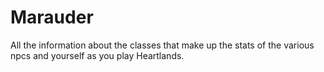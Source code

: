 # Marauder


All the information about the classes that make up the stats of the various npcs and yourself as you play Heartlands.
